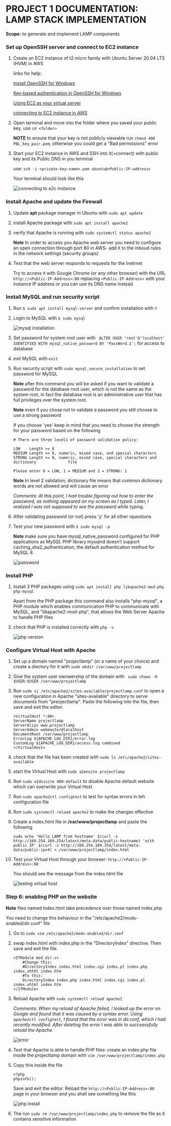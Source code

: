 # PROJECT 1 DOCUMENTATION: LAMP STACK IMPLEMENTATION


**Scope:** to generate and implement LAMP components 


### Set up OpenSSH server and connect to EC2 instance


1. Create an EC2 instance of t2.micro family with Ubuntu Server 20.04 LTS (HVM) in AWS
   

   links for help: 
   

   [Install OpenSSH for Windows](https://learn.microsoft.com/en-us/windows-server/administration/openssh/openssh_install_firstuse?tabs=powershell)
   
   
   [Key-based authentication in OpenSSH for Windows](https://learn.microsoft.com/en-us/windows-server/administration/openssh/openssh_keymanagement)


   [Using EC2 as your virtual server](https://www.youtube.com/watch?v=xxKuB9kJoYM&list=PLtPuNR8I4TvkwU7Zu0l0G_uwtSUXLckvh&index=7)   
   
   
   [connecting to EC2 instance in AWS](https://www.youtube.com/watch?v=TxT6PNJts-s&list=PLtPuNR8I4TvkwU7Zu0l0G_uwtSUXLckvh&index=8)


2. Open terminal and move into the folder where you saved your public key, use `cd <folder>`


    **NOTE** to ensure that your key is not publicly viewable run `chmod 400 PBL_key_pair.pem`, otherwise you could get a "Bad permissions" error


2. Start your EC2 instance in AWS and SSH into it(=connect) with public key and its Public DNS in you terminal


    use: `ssh -i <private-key-name>.pem ubuntu@<Public-IP-address>` 


    Your terminal should look like this


    ![connecting to e2c instance](./images/conncet_ec2_instance1.png)


### Install Apache and update the Firewall


1. Update **apt** package manager in Ubuntu with `sudo apt update`


2. install Apache package with `sudo apt install apache2`


3. verify that Apache is running with  `sudo systemctl status apache2` 


    **Note** In order to access you Apache web server you need to configure an open connection through port 80 in AWS- add it to the inboud rules in the network settings (security groups)


 4. Test that the web server responds to requests for the Inetrnet


    Try to access it with Google Chrome (or any other browser) with the URL  `http://<Public-IP-Address>:80` replacing `<Public-IP-Address>` with your instance IP address or you can use its DNS name instead


### Install MySQL and run security script


1. Run `$ sudo apt install mysql-server` and confirm installation with `Y`


2. Login to MySQL with `$ sudo mysql`


    ![mysql installation](./images/installing_mysql.png)


3. Set password for system root user with ` ALTER USER 'root'@'localhost' IDENTIFIED WITH mysql_native_password BY 'PassWord.1';` for access to database


4. exit MySQL with `exit`


5. Run security script with  `sudo mysql_secure_installation` to set password for MySQL


    **Note** after this command you will be asked if you want to validate a password for the database root user, which is not the same as the system root, in fact the database root is an administrative user that has full privileges over the system root. 


    **Note** even if you chose not to validate a password you still choose to use a strong password


    If you choose 'yes' keep in mind that you need to choose the strength for your password based on the following


    ```
    # There are three levels of password validation policy:

    LOW    Length >= 8
    MEDIUM Length >= 8, numeric, mixed case, and special characters
    STRONG Length >= 8, numeric, mixed case, special characters and dictionary              file

    Please enter 0 = LOW, 1 = MEDIUM and 2 = STRONG: 1
    ```

    **Note** In level 2 validation, dictionary file means that common dictionary words are not allowed and will cause an error


    *Comments: At this point, I had trouble figuring out how to enter the password, as nothing appeared on my screen as I typed. Later, I realized I was not supposed to see the password while typing.*


4. After validating password (or not) press 'y' for all other rquestions


5. Test your new password with `$ sudo mysql -p`

 
    **Note** make sure you have mysql_native_password configured for PHP applications as MySQL PHP library mysqlnd doesn’t support caching_sha2_authentication, the default authentication method for MySQL 8. 


    ![password](./images/setting_password_mysql_2.png)



###  Install PHP


1.  Install 3 PHP packages using `sudo apt install php libapache2-mod-php php-mysql`


    Apart from the PHP package this command also installs "php-mysql", a PHP module which enables communication PHP to communicate with MySQL, and "libapache2-mod-php", that allows the Web Server Apache to handle PHP files


2. check that PHP is installed correctly with `php -v`


    ![php version](./images/php_version.png)


### Configure Virtual Host with Apache


1. Set up a domain named "projectlamp" (or a name of your choice) and create a diectory for it with `sudo mkdir /var/www/projectlamp` 


2. Give the system user ownwership of the domain with ` sudo chown -R $USER:$USER /var/www/projectlamp`


3. Run `sudo vi /etc/apache2/sites-available/projectlamp.conf` to open a new configuration in Apache "sites-available" directory to serve documents from "preojectlamp". Paste the following into the file, then save and exit the editor.


    ```
    <VirtualHost *:80>
    ServerName projectlamp
    ServerAlias www.projectlamp 
    ServerAdmin webmaster@localhost
    DocumentRoot /var/www/projectlamp
    ErrorLog ${APACHE_LOG_DIR}/error.log
    CustomLog ${APACHE_LOG_DIR}/access.log combined
    </VirtualHost>
    ```


4. check that the file has been created with `sudo ls /etc/apache2/sites-available`


5. start the Virtual Host with `sudo a2ensite projectlamp`


6. Run `sudo a2dissite 000-default` to disable Apache default website which can overwrite your Virtual Host


7. Run `sudo apache2ctl configtest` to test for syntax errors in teh configuration file


8. Run `sudo systemctl reload apache2` to make the changes effective


9. Create a index.html file in **/var/www/projectlamp** and paste the following 


    ```
    sudo echo 'Hello LAMP from hostname' $(curl -s http://169.254.169.254/latest/meta-data/public-hostname) 'with public IP' $(curl -s http://169.254.169.254/latest/meta-data/public-ipv4) > /var/www/projectlamp/index.html
    ```


10. Test your Virtual Host through your browser: `http://<Public-IP-Address>:80`


    You should see the message from the index.html file


    ![testing virtual host](./images/testing_website.png)


### Step 6: enabling PHP on the website


**Note** files named index.html take precedence over those named index.php


You need to change this behaviour in the "/etc/apache2/mods-enabled/dir.conf" file


1. Go to `sudo vim /etc/apache2/mods-enabled/dir.conf`


2. swap index.html with index.php in the "DirectoryIndex" directive. Then save and exit the file.

    ```
    <IfModule mod_dir.c>
        #Change this:
        #DirectoryIndex index.html index.cgi index.pl index.php index.xhtml index.htm
        #To this:
        DirectoryIndex index.php index.html index.cgi index.pl index.xhtml index.htm
    </IfModule>
    ```
    

3. Reload Apache with `sudo systemctl reload apache2`

    *Comments: When my reload of Apache failed, I looked up the error on Google and found that it was caused by a syntax error. Using `apache2ctl configtest`, I found that the error was in dir.conf, which I had recently modified. After deleting the error I was able to succsessfully reload the Apache.*


    ![error](./images/apache2_reload_error.png)


4. Test that Apache is able to handle PHP files: create an index.php file inside the projectlamp domain with `vim /var/www/projectlamp/index.php`


5. Copy this inside the file

    ```
    <?php
    phpinfo();
    ```


    Save and exit the editor. Reload the `http://<Public-IP-Address>:80` page in your browser and you shall see something like this


    ![php install](./images/PHP_test_script.png)


6. The run `sudo rm /var/www/projectlamp/index.php` to remove the file as it contains sensitive information








    
 















